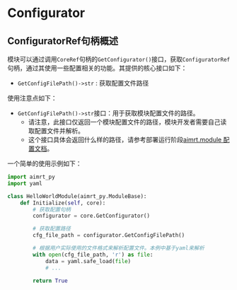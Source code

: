 # Configurator

## ConfiguratorRef句柄概述


模块可以通过调用`CoreRef`句柄的`GetConfigurator()`接口，获取`ConfiguratorRef`句柄，通过其使用一些配置相关的功能。其提供的核心接口如下：
- `GetConfigFilePath()->str` : 获取配置文件路径


使用注意点如下：
- `GetConfigFilePath()->str`接口：用于获取模块配置文件的路径。
  - 请注意，此接口仅返回一个模块配置文件的路径，模块开发者需要自己读取配置文件并解析。
  - 这个接口具体会返回什么样的路径，请参考部署运行阶段[aimrt.module 配置文档](../cfg/module.md)。


一个简单的使用示例如下：
```python
import aimrt_py
import yaml

class HelloWorldModule(aimrt_py.ModuleBase):
    def Initialize(self, core):
        # 获取配置句柄
        configurator = core.GetConfigurator()

        # 获取配置路径
        cfg_file_path = configurator.GetConfigFilePath()

        # 根据用户实际使用的文件格式来解析配置文件。本例中基于yaml来解析
        with open(cfg_file_path, 'r') as file:
            data = yaml.safe_load(file)
            # ...

        return True
```
